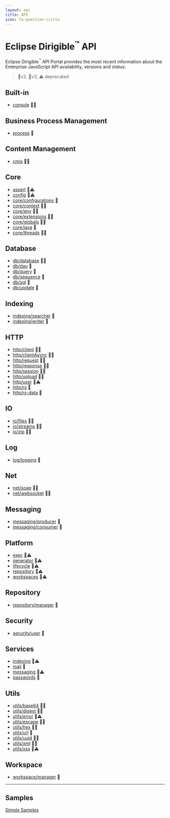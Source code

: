 ```yaml
---
layout: api
title: API
icon: fa-question-circle
---
```


Eclipse Dirigible<sup>&trade;</sup> API
===

Eclipse Dirigible<sup>&trade;</sup> API Portal provides the most recent information about the Enterprise JavaScript API availability, versions and status.

> 🔸v2, 🔹v3, ⚠ deprecated


Built-in
---

* [console](console.html) 🔸🔹

Business Process Management
---

* [process](bpm_process.html) 🔹


Content Management
---

* [cmis](cmis.html) 🔸🔹


Core
---

* [assert](assert.html) 🔸⚠
* [config](config.html) 🔸⚠
* [core/configurations](configurations.html) 🔹
* [core/context](context.html) 🔸🔹
* [core/env](env.html) 🔸🔹
* [core/extensions](extensions.html) 🔸🔹
* [core/globals](globals.html) 🔸🔹
* [core/java](java.html) 🔹
* [core/threads](threads.html) 🔸🔹


Database
---

* [db/database](database.html) 🔸🔹
* [db/dao](database_dao.html) 🔹
* [db/query](database_query.html) 🔹
* [db/sequence](database_sequence.html) 🔹
* [db/sql](database_sql.html) 🔹
* [db/update](database_update.html) 🔹


Indexing
---

* [indexing/searcher](indexing_searcher.html) 🔹
* [indexing/writer](indexing_writer.html) 🔹


HTTP
---

* [http/client](http_client.html) 🔸🔹
* [http/clientAsync](http_client_async.html) 🔸🔹
* [http/request](http_request.html) 🔸🔹
* [http/response](http_response.html) 🔸🔹
* [http/session](http_session.html) 🔸🔹
* [http/upload](http_upload.html) 🔸🔹
* [http/user](http_user.html) 🔸⚠
* [http/rs](http_rs.html) 🔹
* [http/rs-data](http_rs-data.html) 🔹


IO
---

* [io/files](io_files.html) 🔸🔹
* [io/streams](io_streams.html) 🔸🔹
* [io/zip](io_zip.html) 🔸🔹


Log
---

* [log/logging](log_logging.html) 🔹


Net
---

* [net/soap](soap.html) 🔸🔹
* [net/websocket](websocket.html) 🔸🔹


Messaging
---

* [messaging/producer](messaging_producer.html) 🔹
* [messaging/consumer](messaging_consumer.html) 🔹


Platform
---

* [exec](exec.html) 🔸⚠
* [generator](generator.html) 🔸⚠
* [lifecycle](lifecycle.html) 🔸⚠
* [repository](repository.html) 🔸⚠
* [workspaces](workspaces.html) 🔸⚠

Repository
---

* [repository/manager](repository_manager.html) 🔹

Security
---

* [security/user](security_user.html) 🔹


Services
---

* [indexing](indexing.html) 🔸⚠
* [mail](mail.html) 🔸
* [messaging](messaging.html) 🔸⚠
* [passwords](passwords.html) 🔸


Utils
---

* [utils/base64](utils_base64.html) 🔸🔹
* [utils/digest](utils_digest.html) 🔸🔹
* [utils/error](utils_error.html) 🔸⚠
* [utils/escape](utils_error.html) 🔸🔹
* [utils/hex](utils_hex.html) 🔸🔹
* [utils/url](utils_url.html) 🔹
* [utils/uuid](utils_uuid.html) 🔸🔹
* [utils/xml](utils_xml.html) 🔸🔹
* [utils/xss](utils_xss.html) 🔸⚠

Workspace
---

* [workspace/manager](workspace_manager.html) 🔹

---

Samples
---

[Simple Samples](../samples/index.html)

